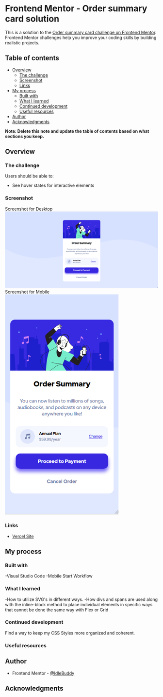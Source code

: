 # Frontend Mentor - Order summary card solution

This is a solution to the [Order summary card challenge on Frontend Mentor](https://www.frontendmentor.io/challenges/order-summary-component-QlPmajDUj). Frontend Mentor challenges help you improve your coding skills by building realistic projects. 

## Table of contents

- [Overview](#overview)
  - [The challenge](#the-challenge)
  - [Screenshot](#screenshot)
  - [Links](#links)
- [My process](#my-process)
  - [Built with](#built-with)
  - [What I learned](#what-i-learned)
  - [Continued development](#continued-development)
  - [Useful resources](#useful-resources)
- [Author](#author)
- [Acknowledgments](#acknowledgments)

**Note: Delete this note and update the table of contents based on what sections you keep.**

## Overview

### The challenge

Users should be able to:

- See hover states for interactive elements

### Screenshot
Screenshot for Desktop
![](/screenshots/screenshot_desk.png)
Screenshot for Mobile
![](/screenshots/screenshot_mobile.png)

### Links

- [Vercel Site](https://order-summary-component-main-dusky-psi.vercel.app/)

## My process

### Built with

-Visual Studio Code
-Mobile Start Workflow

### What I learned

-How to utilize SVG's in different ways.
-How divs and spans are used along with the inline-block method to place individual elements in specific ways that cannot be done the same way with Flex or Grid

### Continued development

Find a way to keep my CSS Styles more organized and coherent.

### Useful resources

## Author

- Frontend Mentor - [@IdleBuddy](https://www.frontendmentor.io/profile/IdleBuddy)

## Acknowledgments
